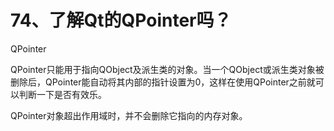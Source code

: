 # 74、了解Qt的QPointer吗？

QPointer

QPointer只能用于指向QObject及派生类的对象。当一个QObject或派生类对象被删除后，QPointer能自动将其内部的指针设置为0，这样在使用QPointer之前就可以判断一下是否有效乐。

QPointer对象超出作用域时，并不会删除它指向的内存对象。 
